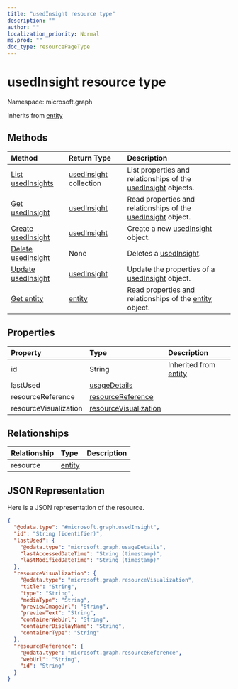 ```yaml
---
title: "usedInsight resource type"
description: ""
author: ""
localization_priority: Normal
ms.prod: ""
doc_type: resourcePageType
---
```


# usedInsight resource type


Namespace: microsoft.graph




Inherits from [entity](../resources/entity.md)

## Methods
|Method|Return Type|Description|
|:---|:---|:---|
|[List usedInsights](../api/usedinsight-list.md)|[usedInsight](../resources/usedinsight.md) collection|List properties and relationships of the [usedInsight](../resources/usedinsight.md) objects.|
|[Get usedInsight](../api/usedinsight-get.md)|[usedInsight](../resources/usedinsight.md)|Read properties and relationships of the [usedInsight](../resources/usedinsight.md) object.|
|[Create usedInsight](../api/usedinsight-create.md)|[usedInsight](../resources/usedinsight.md)|Create a new [usedInsight](../resources/usedinsight.md) object.|
|[Delete usedInsight](../api/usedinsight-delete.md)|None|Deletes a [usedInsight](../resources/usedinsight.md).|
|[Update usedInsight](../api/usedinsight-update.md)|[usedInsight](../resources/usedinsight.md)|Update the properties of a [usedInsight](../resources/usedinsight.md) object.|
|[Get entity](../api/entity-get.md)|[entity](../resources/entity.md)|Read properties and relationships of the [entity](../resources/entity.md) object.|

## Properties
|Property|Type|Description|
|:---|:---|:---|
|id|String| Inherited from [entity](../resources/entity.md)|
|lastUsed|[usageDetails](../resources/usagedetails.md)||
|resourceReference|[resourceReference](../resources/resourcereference.md)||
|resourceVisualization|[resourceVisualization](../resources/resourcevisualization.md)||

## Relationships
|Relationship|Type|Description|
|:---|:---|:---|
|resource|[entity](../resources/entity.md)||

## JSON Representation
Here is a JSON representation of the resource.
<!-- {
  "blockType": "resource",
  "keyProperty": "id",
  "@odata.type": "microsoft.graph.usedInsight",
  "baseType": "microsoft.graph.entity",
  "openType": false
}
-->
``` json
{
  "@odata.type": "#microsoft.graph.usedInsight",
  "id": "String (identifier)",
  "lastUsed": {
    "@odata.type": "microsoft.graph.usageDetails",
    "lastAccessedDateTime": "String (timestamp)",
    "lastModifiedDateTime": "String (timestamp)"
  },
  "resourceVisualization": {
    "@odata.type": "microsoft.graph.resourceVisualization",
    "title": "String",
    "type": "String",
    "mediaType": "String",
    "previewImageUrl": "String",
    "previewText": "String",
    "containerWebUrl": "String",
    "containerDisplayName": "String",
    "containerType": "String"
  },
  "resourceReference": {
    "@odata.type": "microsoft.graph.resourceReference",
    "webUrl": "String",
    "id": "String"
  }
}
```

